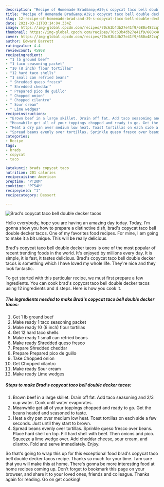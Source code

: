 ```yaml
---
description: "Recipe of Homemade Brad&amp;#39;s copycat taco bell double decker tacos"
title: "Recipe of Homemade Brad&amp;#39;s copycat taco bell double decker tacos"
slug: 12-recipe-of-homemade-brad-and-39-s-copycat-taco-bell-double-decker-tacos
date: 2021-03-11T03:14:04.334Z
image: https://img-global.cpcdn.com/recipes/70c63b4db27e41f9/680x482cq70/brads-copycat-taco-bell-double-decker-tacos-recipe-main-photo.jpg
thumbnail: https://img-global.cpcdn.com/recipes/70c63b4db27e41f9/680x482cq70/brads-copycat-taco-bell-double-decker-tacos-recipe-main-photo.jpg
cover: https://img-global.cpcdn.com/recipes/70c63b4db27e41f9/680x482cq70/brads-copycat-taco-bell-double-decker-tacos-recipe-main-photo.jpg
author: Edward Barrett
ratingvalue: 4.4
reviewcount: 45808
recipeingredient:
- "1 lb ground beef"
- "1 taco seasoning packet"
- "10 (8 inch) flour tortillas"
- "12 hard taco shells"
- "1 small can refried beans"
- " Shredded queso fresco"
- " Shredded cheddar"
- " Prepared pico de guillo"
- " Chopped onion"
- " Chopped cilantro"
- " Sour cream"
- " Lime wedges"
recipeinstructions:
- "Brown beef in a large skillet. Drain off fat. Add taco seasoning and 2/3 cup water. Cook until water evaporates."
- "Meanwhile get all of your toppings chopped and ready to go. Get the beans heated and seasoned to taste."
- "Heat a dry pan over medium low heat. Toast tortillas on each side a few seconds. Just until they start to brown."
- "Spread beans evenly over tortillas. Sprinkle queso fresco over beans. Place hard shell on top. Fill hard shell with beef. Then onions and pico. Squeeze a lime wedge over. Add cheddar cheese, sour cream, and cilantro. Fold and serve immediately. Enjoy."
categories:
- Recipe
tags:
- brads
- copycat
- taco

katakunci: brads copycat taco 
nutrition: 201 calories
recipecuisine: American
preptime: "PT20M"
cooktime: "PT54M"
recipeyield: "1"
recipecategory: Dessert

---
```



![Brad&#39;s copycat taco bell double decker tacos](https://img-global.cpcdn.com/recipes/70c63b4db27e41f9/680x482cq70/brads-copycat-taco-bell-double-decker-tacos-recipe-main-photo.jpg)

Hello everybody, hope you are having an amazing day today. Today, I'm gonna show you how to prepare a distinctive dish, brad&#39;s copycat taco bell double decker tacos. One of my favorites food recipes. For mine, I am going to make it a bit unique. This will be really delicious.

Brad&#39;s copycat taco bell double decker tacos is one of the most popular of recent trending foods in the world. It's enjoyed by millions every day. It is simple, it is fast, it tastes delicious. Brad&#39;s copycat taco bell double decker tacos is something which I have loved my whole life. They're nice and they look fantastic.




To get started with this particular recipe, we must first prepare a few ingredients. You can cook brad&#39;s copycat taco bell double decker tacos using 12 ingredients and 4 steps. Here is how you cook it.

<!--inarticleads1-->

##### The ingredients needed to make Brad&#39;s copycat taco bell double decker tacos:

1. Get 1 lb ground beef
1. Make ready 1 taco seasoning packet
1. Make ready 10 (8 inch) flour tortillas
1. Get 12 hard taco shells
1. Make ready 1 small can refried beans
1. Make ready  Shredded queso fresco
1. Prepare  Shredded cheddar
1. Prepare  Prepared pico de guillo
1. Take  Chopped onion
1. Get  Chopped cilantro
1. Make ready  Sour cream
1. Make ready  Lime wedges




<!--inarticleads2-->

##### Steps to make Brad&#39;s copycat taco bell double decker tacos:

1. Brown beef in a large skillet. Drain off fat. Add taco seasoning and 2/3 cup water. Cook until water evaporates.
1. Meanwhile get all of your toppings chopped and ready to go. Get the beans heated and seasoned to taste.
1. Heat a dry pan over medium low heat. Toast tortillas on each side a few seconds. Just until they start to brown.
1. Spread beans evenly over tortillas. Sprinkle queso fresco over beans. Place hard shell on top. Fill hard shell with beef. Then onions and pico. Squeeze a lime wedge over. Add cheddar cheese, sour cream, and cilantro. Fold and serve immediately. Enjoy.




So that's going to wrap this up for this exceptional food brad&#39;s copycat taco bell double decker tacos recipe. Thanks so much for your time. I am sure that you will make this at home. There's gonna be more interesting food at home recipes coming up. Don't forget to bookmark this page on your browser, and share it to your loved ones, friends and colleague. Thanks again for reading. Go on get cooking!
